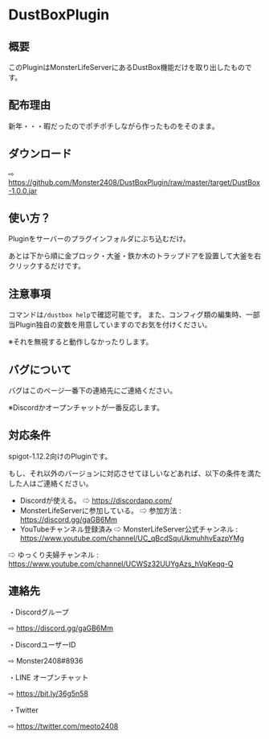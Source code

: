 # DustBoxPlugin

## 概要
このPluginはMonsterLifeServerにあるDustBox機能だけを取り出したものです。

## 配布理由
新年・・・暇だったのでポチポチしながら作ったものをそのまま。

## ダウンロード
⇨ https://github.com/Monster2408/DustBoxPlugin/raw/master/target/DustBox-1.0.0.jar

## 使い方？
Pluginをサーバーのプラグインフォルダにぶち込むだけ。

あとは下から順に金ブロック・大釜・鉄か木のトラップドアを設置して大釜を右クリックするだけです。

## 注意事項
コマンドは`/dustbox help`で確認可能です。
また、コンフィグ類の編集時、一部当Plugin独自の変数を用意していますのでお気を付けください。

※それを無視すると動作しなかったりします。

## バグについて
バグはこのページ一番下の連絡先にご連絡ください。

※Discordかオープンチャットが一番反応します。

## 対応条件
spigot-1.12.2向けのPluginです。

もし、それ以外のバージョンに対応させてほしいなどあれば、以下の条件を満たした人はご連絡ください。

- Discordが使える。
⇨ https://discordapp.com/
- MonsterLifeServerに参加している。
⇨ 参加方法 : https://discord.gg/gaGB6Mm
- YouTubeチャンネル登録済み
⇨ MonsterLifeServer公式チャンネル : https://www.youtube.com/channel/UC_qBcdSquUkmuhhvEazpYMg

⇨ ゆっくり夫婦チャンネル : https://www.youtube.com/channel/UCWSz32UUYgAzs_hVqKeqq-Q

## 連絡先
・Discordグループ

⇨ https://discord.gg/gaGB6Mm

・DiscordユーザーID

⇨ Monster2408#8936

・LINE オープンチャット

⇨ https://bit.ly/36g5n58

・Twitter

⇨ https://twitter.com/meoto2408
